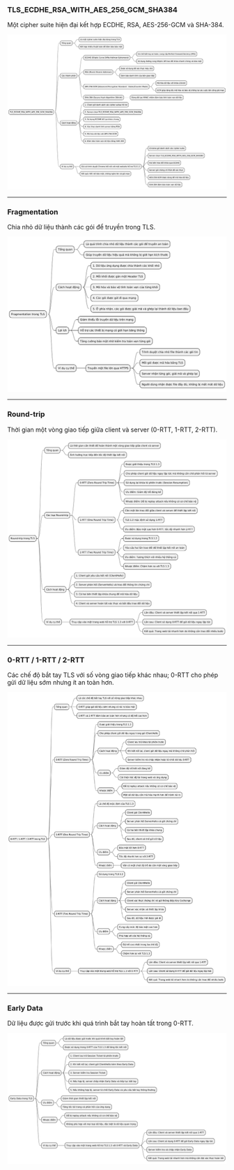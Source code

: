 ### TLS_ECDHE_RSA_WITH_AES_256_GCM_SHA384
Một cipher suite hiện đại kết hợp ECDHE, RSA, AES-256-GCM và SHA-384.

![](./Modern_TLS_Optimization/tls_cipher_suite.png)

---

### Fragmentation
Chia nhỏ dữ liệu thành các gói để truyền trong TLS.

![](./Modern_TLS_Optimization/tls_fragmentation.png)

---

### Round-trip
Thời gian một vòng giao tiếp giữa client và server (0-RTT, 1-RTT, 2-RTT).

![](./Modern_TLS_Optimization/round_trip.png)

---

### 0-RTT / 1-RTT / 2-RTT
Các chế độ bắt tay TLS với số vòng giao tiếp khác nhau; 0-RTT cho phép gửi dữ liệu sớm nhưng ít an toàn hơn.

![](./Modern_TLS_Optimization/tls_handshake_modes.png)

---

### Early Data
Dữ liệu được gửi trước khi quá trình bắt tay hoàn tất trong 0-RTT.

![](./Modern_TLS_Optimization/tls_early_data.png)
